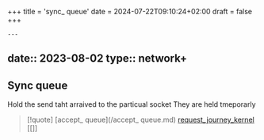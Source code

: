 +++
title = 'sync_ queue'
date = 2024-07-22T09:10:24+02:00
draft = false
+++

    ---
date:: 2023-08-02
type:: network+
---
## Sync queue 
Hold the send taht arraived to the particual socket 
They are held tmeporarly 

>[!quote] [accept_ queue](/accept_ queue.md) [request_journey_kernel](/request_journey_kernel.md) [[]]